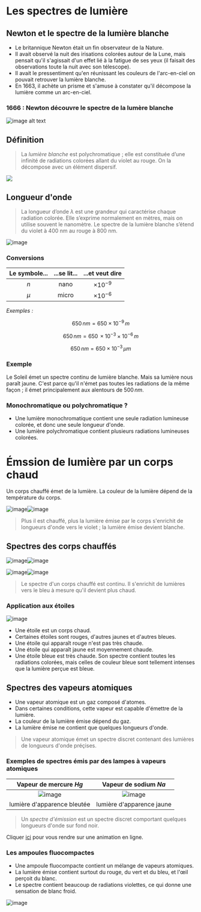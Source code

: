 <!-- .slide: data-background-image="./assets/newton.png" data-background-opacity=".7" data-background-size="contain" -->
# Les spectres de lumière




## Newton et le spectre de la lumière blanche

* Le britannique Newton était un fin observateur de la Nature.<!-- .element: class="fragment" data-fragment-index="1" -->
* Il avait observé la nuit des irisations colorées autour de la Lune, mais pensait qu'il s'agissait d'un effet lié à la fatigue de ses yeux (il faisait des observations toute la nuit avec son télescope).<!-- .element: class="fragment" data-fragment-index="2" -->
* Il avait le pressentiment qu'en réunissant les couleurs de l'arc-en-ciel on pouvait retrouver la lumière blanche.<!-- .element: class="fragment" data-fragment-index="3" -->
* En 1663, il achète un prisme et s'amuse à constater qu'il décompose la lumière comme un arc-en-ciel.<!-- .element: class="fragment" data-fragment-index="4" -->


### 1666 : Newton découvre le spectre de la lumère blanche

![image alt text](./assets/newton.jpg)



## Définition

> La *lumière blanche* est polychromatique ; elle est constituée d’une infinité de radiations colorées allant du violet au rouge. On la décompose avec un élément dispersif.

![](./assets/QCM_prisme_newton.png)


## Longueur d'onde

> La longueur d’onde $\lambda$ est une grandeur qui caractérise chaque radiation colorée. Elle s’exprime normalement en mètres, mais on utilise souvent le nanomètre.
> Le spectre de la lumière blanche s’étend du violet à 400 nm au rouge à 800 nm.

![image](./assets/spectre_lumiere_blanche.png)


### Conversions

| Le symbole... | ...se lit... | ...et veut dire |
| :---: | :---: | :---: |
| $n$ | nano | $\times 10^{-9}$ |
| $\mu$ | micro | $\times 10^{-6}$ |

*Exemples :*

$$650\,nm=650\times 10^{-9}\,m$$

$$650\,nm= 650\,\times 10^{-3}\times 10^{-6}\,m $$

$$650\,nm= 650 \times 10^{-3}\,\mu m$$


### Exemple

Le Soleil émet un spectre continu de lumière blanche. Mais sa lumière nous paraît jaune. C'est parce qu'il n'émet pas toutes les radiations de la même façon ; il émet principalement aux alentours de $500\,nm$.


### Monochromatique ou polychromatique ?

* Une lumière monochromatique contient une seule radiation lumineuse colorée, et donc une seule longueur d'onde.<!-- .element: class="fragment" data-fragment-index="1" -->
* Une lumière polychromatique contient plusieurs radiations lumineuses colorées.<!-- .element: class="fragment" data-fragment-index="2" -->



# &Eacute;mssion de lumière par un corps chaud


Un corps chauffé émet de la lumière. La couleur de la lumière dépend de la température du corps.

![image](./assets/Fer_chauffé_au_rouge.png)![image](./assets/Fer_chauffé_à_blanc.png)

> Plus il est chauffé, plus la lumière émise par le corps s'enrichit de longueurs d'onde vers le violet ; la lumière émise devient blanche.


## Spectres des corps chauffés

![image](./assets/spectre_corps_chaud_1.png)![image](./assets/spectre_corps_chaud_2.png)

![image](./assets/spectre_corps_chaud_3.png)![image](./assets/spectre_corps_chaud_4.png)

> Le spectre d'un corps chauffé est continu. Il s'enrichit de lumières vers le bleu à mesure qu'il devient plus chaud.


### Application aux étoiles

![image](./assets/etoiles.jpg)


* Une étoile est un corps chaud.<!-- .element: class="fragment" data-fragment-index="1" -->
* Certaines étoiles sont rouges, d'autres jaunes et d'autres bleues.<!-- .element: class="fragment" data-fragment-index="2" -->
* Une étoile qui apparaît rouge n'est pas très chaude.<!-- .element: class="fragment" data-fragment-index="3" -->
* Une étoile qui apparaît jaune est moyennement chaude.<!-- .element: class="fragment" data-fragment-index="4" -->
* Une étoile bleue est très chaude. Son spectre contient toutes les radiations colorées, mais celles de couleur bleue sont tellement intenses que la lumière perçue est bleue.<!-- .element: class="fragment" data-fragment-index="5" -->


## Spectres des vapeurs atomiques

* Une vapeur atomique est un gaz composé d'atomes.<!-- .element: class="fragment" data-fragment-index="1" -->
* Dans certaines conditions, cette vapeur est capable d'émettre de la lumière.<!-- .element: class="fragment" data-fragment-index="2" -->
* La couleur de la lumière émise dépend du gaz.<!-- .element: class="fragment" data-fragment-index="3" -->
* La lumière émise ne contient que quelques longueurs d'onde.<!-- .element: class="fragment" data-fragment-index="4" -->

> Une vapeur atomique émet un spectre discret contenant des lumières de longueurs d'onde préçises.


### Exemples de spectres émis par des lampes à vapeurs atomiques

| Vapeur de mercure $Hg$ | Vapeur de sodium $Na$ |
| :---: | :---: |
| ![image](./assets/spectre_vapeur_atomique_Hg.png) | ![image](./assets/spectre_vapeur_atomique_Na.png) |
|  lumière d'apparence bleutée | lumière d'apparence jaune |

> Un *spectre d'émission* est un spectre discret comportant quelques longueurs d'onde sur fond noir.

Cliquer [ici](https://physique.ostralo.net/spectre_em_abs/) pour vous rendre sur une animation en ligne.


### Les ampoules fluocompactes

* Une ampoule fluocompacte contient un mélange de vapeurs atomiques.
* La lumière émise contient surtout du rouge, du vert et du bleu, et l'œil perçoit du blanc.
* Le spectre contient beaucoup de radiations violettes, ce qui donne une sensation de blanc froid.

![image](./assets/spectre_lampe_fuo.png)